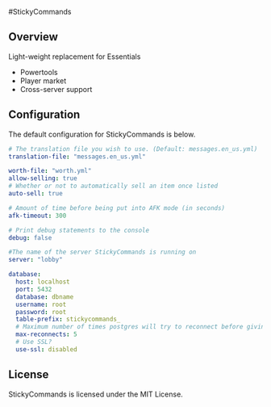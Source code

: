#StickyCommands

## Overview
Light-weight replacement for Essentials

- Powertools
- Player market
- Cross-server support


## Configuration

The default configuration for StickyCommands is below.

```yml
# The translation file you wish to use. (Default: messages.en_us.yml)
translation-file: "messages.en_us.yml"

worth-file: "worth.yml"
allow-selling: true
# Whether or not to automatically sell an item once listed
auto-sell: true

# Amount of time before being put into AFK mode (in seconds)
afk-timeout: 300

# Print debug statements to the console
debug: false

#The name of the server StickyCommands is running on
server: "lobby"

database:
  host: localhost
  port: 5432
  database: dbname
  username: root
  password: root
  table-prefix: stickycommands_
  # Maximum number of times postgres will try to reconnect before giving up.
  max-reconnects: 5
  # Use SSL?
  use-ssl: disabled
```

## License

StickyCommands is licensed under the MIT License.
